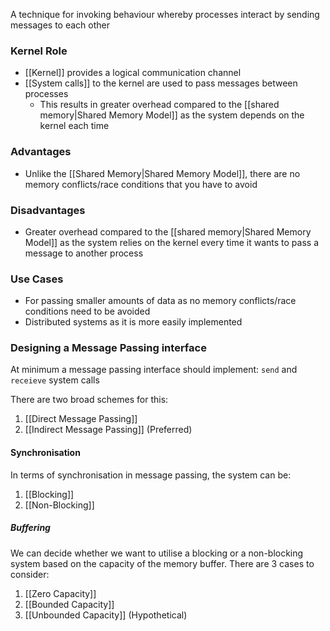 A technique for invoking behaviour whereby processes interact by sending messages to each other
### Kernel Role
- [[Kernel]] provides a logical communication channel
- [[System calls]] to the kernel are used to pass messages between processes
	- This results in greater overhead compared to the [[shared memory|Shared Memory Model]] as the system depends on the kernel each time
### Advantages
- Unlike the [[Shared Memory|Shared Memory Model]], there are no memory conflicts/race conditions that you have to avoid
### Disadvantages
- Greater overhead compared to the [[shared memory|Shared Memory Model]] as the system relies on the kernel every time it wants to pass a message to another process
### Use Cases
- For passing smaller amounts of data as
	no memory conflicts/race conditions need to be avoided
- Distributed systems as
	it is more easily implemented

### Designing a Message Passing interface
At minimum a message passing interface should implement:
	`send` and `receieve` system calls

There are two broad schemes for this:
1. [[Direct Message Passing]]
2. [[Indirect Message Passing]] (Preferred)
#### Synchronisation
In terms of synchronisation in message passing, the system can be:
1. [[Blocking]]
2. [[Non-Blocking]]
##### Buffering
We can decide whether we want to utilise a blocking or a non-blocking system based on the capacity of the memory buffer. There are 3 cases to consider:
1. [[Zero Capacity]]
2. [[Bounded Capacity]]
3. [[Unbounded Capacity]] (Hypothetical)